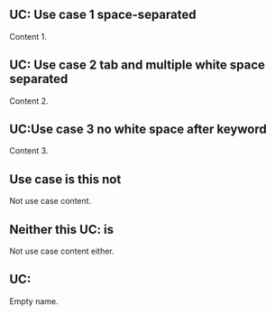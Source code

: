 ## UC: Use case 1 space-separated

Content 1.

##	 	UC:	 	Use case 2 tab and multiple white space separated

Content 2.

##   UC:Use case 3 no white space after keyword

Content 3.

## Use case is this not

Not use case content.

## Neither this UC: is

Not use case content either.

## UC:

Empty name.
